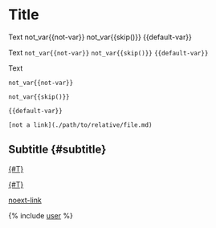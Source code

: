 # Title

Text not_var{{not-var}} not_var{{skip()}} {{default-var}}

Text `not_var{{not-var}}` `not_var{{skip()}}` `{{default-var}}`

Text
```
not_var{{not-var}}

not_var{{skip()}}

{{default-var}}
```


`[not a link](./path/to/relative/file.md)`

## Subtitle {#subtitle}

[{#T}](mermaid.md)

[{#T}](mermaid.md#info)

[](latex.md)

[noext-link](includes)

{% include [user](includes/user.md) %}
